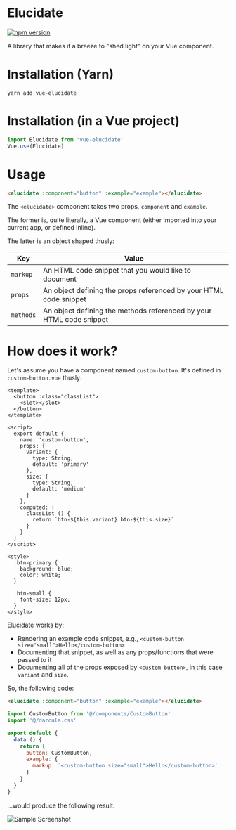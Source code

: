 # Elucidate
[![npm version](https://badge.fury.io/js/vue-elucidate.svg)](https://badge.fury.io/js/vue-elucidate)

A library that makes it a breeze to "shed light" on  your Vue component.

# Installation (Yarn)
```
yarn add vue-elucidate
```
# Installation (in a Vue project)
```js
import Elucidate from 'vue-elucidate'
Vue.use(Elucidate)
```
# Usage
```html
<elucidate :component="button" :example="example"></elucidate>
```

The `<elucidate>` component takes two props, `component` and `example`. 

The former is, quite literally, a Vue component (either imported into your current app, or defined inline).

The latter is an object shaped thusly:

| Key | Value |
| --- | --- |
| `markup` | An HTML code snippet that you would like to document |
| `props` | An object defining the props referenced by your HTML code snippet |
| `methods` | An object defining the methods referenced by your HTML code snippet |

# How does it work?

Let's assume you have a component named `custom-button`. It's defined in `custom-button.vue` thusly:

```vue
<template>
  <button :class="classList">
    <slot></slot>
  </button>
</template>

<script>
  export default {
    name: 'custom-button',
    props: {
      variant: {
        type: String,
        default: 'primary'
      },
      size: {
        type: String,
        default: 'medium'
      }
    },
    computed: {
      classList () {
        return `btn-${this.variant} btn-${this.size}`
      }
    }
  }
</script>

<style>
  .btn-primary {
    background: blue;
    color: white;
  }

  .btn-small {
    font-size: 12px;
  }
</style>
```

Elucidate works by:
- Rendering an example code snippet, e.g., `<custom-button size="small">Hello</custom-button>`
- Documenting that snippet, as well as any props/functions that were passed to it
- Documenting all of the props exposed by `<custom-button>`, in this case `variant` and `size`.

So, the following code:

```html
<elucidate :component="button" :example="example"></elucidate>
```

```js
import CustomButton from '@/components/CustomButton'
import '@/darcula.css'

export default {
  data () {
    return {
      button: CustomButton,
      example: {
        markup: `<custom-button size="small">Hello</custom-button>`
      }
    }
  }
}
```
...would produce the following result:

![Sample Screenshot](https://user-images.githubusercontent.com/5148596/31322500-ba7257e8-ac66-11e7-8e1c-1c05d006482c.png)
